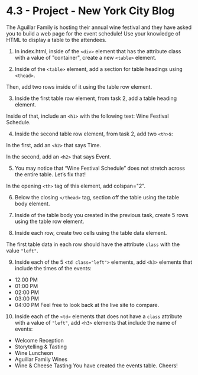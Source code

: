 # 4.3 - Project - New York City Blog
The Aguillar Family is hosting their annual wine festival and they have asked you to build a web page for the event schedule! Use your knowledge of HTML to display a table to the attendees.

1. In index.html, inside of the ```<div>``` element that has the attribute class with a value of "container", create a new ```<table>``` element.

2. Inside of the ```<table>``` element, add a section for table headings using ```<thead>```.

Then, add two rows inside of it using the table row element.

3. Inside the first table row element, from task 2, add a table heading element.

Inside of that, include an ```<h1>``` with the following text: Wine Festival Schedule.

4. Inside the second table row element, from task 2, add two ```<th>```s:

In the first, add an ```<h2>``` that says Time.

In the second, add an ```<h2>``` that says Event.

5. You may notice that “Wine Festival Schedule” does not stretch across the entire table. Let’s fix that!

In the opening ```<th>``` tag of this element, add colspan="2".

6. Below the closing ```</thead>``` tag, section off the table using the table body element.

7. Inside of the table body you created in the previous task, create 5 rows using the table row element.

8. Inside each row, create two cells using the table data element.

The first table data in each row should have the attribute ```class``` with the value ```"left"```.

9. Inside each of the 5 ```<td class="left">``` elements, add ```<h3>``` elements that include the times of the events:
- 12:00 PM
- 01:00 PM
- 02:00 PM
- 03:00 PM
- 04:00 PM
Feel free to look back at the live site to compare.

10. Inside each of the ```<td>``` elements that does not have a ```class``` attribute with a value of ```"left"```, add ```<h3>``` elements that include the name of events:

- Welcome Reception
- Storytelling & Tasting
- Wine Luncheon
- Aguillar Family Wines
- Wine & Cheese Tasting
You have created the events table. Cheers!